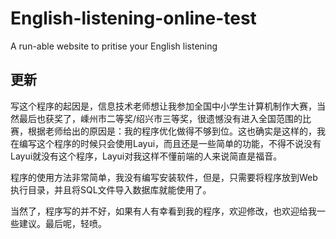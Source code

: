 # English-listening-online-test
A run-able website to pritise your English listening


## 更新
写这个程序的起因是，信息技术老师想让我参加全国中小学生计算机制作大赛，当然最后也获奖了，嵊州市二等奖/绍兴市三等奖，很遗憾没有进入全国范围的比赛，根据老师给出的原因是：我的程序优化做得不够到位。这也确实是这样的，我在编写这个程序的时候只会使用Layui，而且还是一些简单的功能，不得不说没有Layui就没有这个程序，Layui对我这样不懂前端的人来说简直是福音。  

程序的使用方法非常简单，我没有编写安装软件，但是，只需要将程序放到Web执行目录，并且将SQL文件导入数据库就能使用了。  

当然了，程序写的并不好，如果有人有幸看到我的程序，欢迎修改，也欢迎给我一些建议。最后呢，轻喷。
